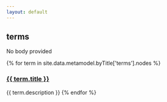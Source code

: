 ```yaml
---
layout: default
---
```

<style>
.initial-content {
  padding-left:5%;
  padding-right:25px;
}
</style>

## terms

No body provided

{% for term in site.data.metamodel.byTitle['terms'].nodes %}
### <a href='/_pages/embed?t={{ term.title }}'>{{ term.title }}</a>

{{ term.description }}
{% endfor %}

